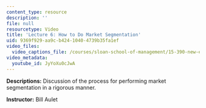 ```yaml
---
content_type: resource
description: ''
file: null
resourcetype: Video
title: 'Lecture 6: How to Do Market Segmentation'
uid: 9369f929-aa9c-b424-1040-4739b35fa1ef
video_files:
  video_captions_file: /courses/sloan-school-of-management/15-390-new-enterprises-spring-2013/video-tutorials/lecture-6/JyYoXu0cJwA.vtt
video_metadata:
  youtube_id: JyYoXu0cJwA
---
```


**Descriptions:** Discussion of the process for performing market segmentation in a rigorous manner.

**Instructor:** Bill Aulet